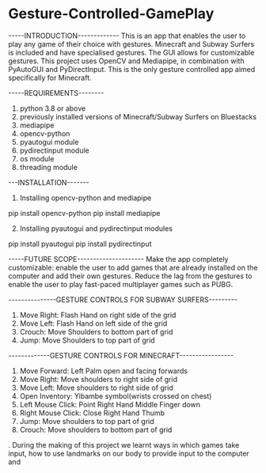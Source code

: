 # Gesture-Controlled-GamePlay

 -----INTRODUCTION-------------
This is an app that enables the user to play any game of their choice with gestures. Minecraft and Subway 
Surfers is included and have specialised gestures. The GUI allows for customizable gestures. This project uses
OpenCV and Mediapipe, in combination with PyAutoGUI and PyDirectInput. This is the only gesture controlled app aimed
specifically for Minecraft. 


 -----REQUIREMENTS--------
1. python 3.8 or above
2. previously installed versions of Minecraft/Subway Surfers on Bluestacks
3. mediapipe
4. opencv-python 
5. pyautogui module
6. pydirectinput module
7. os module
8. threading module

---INSTALLATION-------
1. Installing opencv-python and mediapipe

pip install opencv-python
pip install mediapipe

2. Installing pyautogui and pydirectinput modules


pip install pyautogui
pip install pydirectinput


-----FUTURE SCOPE---------------------
	Make the app completely customizable: enable the user to add games that are already installed on the computer
and add their own gestures. Reduce the lag from the gestures to enable the user to play fast-paced multiplayer games such as PUBG.

---------------GESTURE CONTROLS FOR SUBWAY SURFERS---------
1. Move Right: Flash Hand on right side of the grid
2. Move Left: Flash Hand on left side of the grid
3. Crouch: Move Shoulders to bottom part of grid
4. Jump: Move Shoulders to top part of grid

-------------GESTURE CONTROLS FOR MINECRAFT-----------------

1. Move Forward: Left Palm open and facing forwards
2. Move Right: Move shoulders to right side of grid
3. Move Left: Move shoulders to right side of grid
4. Open Inventory: Yibambe symbol(wrists crossed on chest)
5. Left Mouse Click: Point Right Hand Middle Finger down
6. Right Mouse Click: Close Right Hand Thumb
7. Jump: Move shoulders to top part of grid
8. Crouch: Move shoulders to bottom part of grid



. During the making of this project we learnt ways in which games take input, how to use landmarks on our body to provide input to the computer and 
